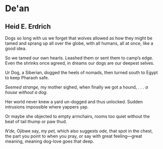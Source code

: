 # De'an
## Heid E. Erdrich
Dogs so long with us we forget
that wolves allowed as how
they might be tamed and sprang up
all over the globe, with all humans,
all at once, like a good idea.

So we tamed our own hearts.
Leashed them or sent them to camp’s edge.
Even the shrinks once agreed, in dreams
our dogs are our deepest selves.

Ur Dog, a Siberian, dogged
the heels of nomads,
then turned south to Egypt
to keep Pharaoh safe.

 _Seemed strange,_ my mother sighed,
when finally we got a hound,
 _. . . a house without a dog._

Her world never knew
a yard un-dogged and thus
unlocked. Sudden intrusions
impossible where yappers yap.

Or maybe she objected
to empty armchairs,
rooms too quiet
without the beat
of tail thump or paw thud.

 _N’de,_ Ojibwe say, _my pet,_
which also suggests _ode,_ that spot in the chest,
the part you point to when you pray,
or say with great feeling—great meaning,
meaning dog-love goes that deep.